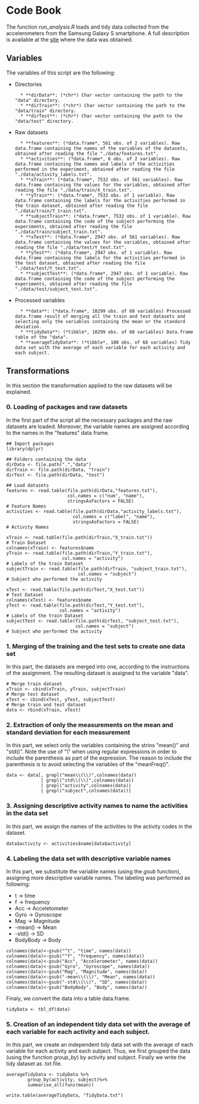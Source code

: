 Code Book
================

The function *run_analysis.R* loads and tidy data collected from the accelerometers from the Samsung Galaxy S smartphone. A full description is available at the [site](http://archive.ics.uci.edu/ml/datasets/Human+Activity+Recognition+Using+Smartphones) where the data was obtained.

## Variables

The variables of this script are the following:

* Directories

        * **dirData**: (*chr*) Char vector containing the path to the "data" directory. 
        * **dirTrain**: (*chr*) Char vector containing the path to the "data/train" directory.
        * **dirTest**: (*chr*) Char vector containing the path to the "data/test" directory.

* Raw datasets

        * **features**: (*data.frame*, 561 obs. of 2 variables). Raw data.frame containing the names of the variables of the datasets, obtained after reading the file "./data/features.txt".
        * **activities**: (*data.frame*, 6 obs. of 2 variables). Raw data.frame containing the names and labels of the activities performed in the experiment, obtained after reading the file "./data/activity_labels.txt".
        * **xTrain**: (*data.frame*, 7532 obs. of 561 variables). Raw data.frame containing the values for the variables, obtained after reading the file "./data/train/X_train.txt".
        * **yTrain**: (*data.frame*, 7532 obs. of 1 variable). Raw data.frame containing the labels for the activities performed in the train dataset, obtained after reading the file "./data/train/Y_train.txt".
        * **subjectTrain**: (*data.frame*, 7532 obs. of 1 variable). Raw data.frame containing the code of the subject performing the experiments, obtained after reading the file "./data/train/subject_train.txt".
        * **xTest**: (*data.frame*, 2947 obs. of 561 variables). Raw data.frame containing the values for the variables, obtained after reading the file "./data/test/Y_test.txt".
        * **yTest**: (*data.frame*, 2947 obs. of 1 variable). Raw data.frame containing the labels for the activities performed in the test dataset, obtained after reading the file "./data/test/Y_test.txt".
        * **subjectTest**: (*data.frame*, 2947 obs. of 1 variable). Raw data.frame containing the code of the subject performing the experiments, obtained after reading the file "./data/test/subject_test.txt".

* Processed variables
        
        * **data**: (*data.frame*, 10299 obs. of 68 variables) Processed data.frame result of merging all the train and test datasets and selecting only the variables containing the mean or the standard deviation.
        * **tidyData**: (*tibble*, 10299 obs. of 68 variables) Data.frame table of the "data".
        * **averageTidyData**: (*tibble*, 180 obs. of 68 variables) Tidy data set with the average of each variable for each activity and each subject.

## Transformations

In this section the transformation applied to the raw datasets will be explained.

### 0. Loading of packages and raw datasets

In the first part of the script all the necessary packages and the raw datasets are loaded. Moreover, the variable names are assigned according to the names in the "features" data frame.

```
## Import packages
library(dplyr)

## Folders containing the data
dirData <- file.path(".","data")
dirTrain <- file.path(dirData, "train")
dirTest <- file.path(dirData, "test")

## Load datasets
features <- read.table(file.path(dirData,"features.txt"), 
                       col.names = c("num", "name"),
                       stringsAsFactors = FALSE)                      # Feature Names
activities <- read.table(file.path(dirData,"activity_labels.txt"), 
                         col.names = c("label", "name"),
                         stringsAsFactors = FALSE)                    # Activity Names

xTrain <- read.table(file.path(dirTrain,"X_train.txt"))               # Train Dataset
colnames(xTrain) <- features$name
yTrain <- read.table(file.path(dirTrain,"Y_train.txt"),
                     col.names = "activity")                          # Labels of the train Dataset
subjectTrain <- read.table(file.path(dirTrain, "subject_train.txt"),
                           col.names = "subject")                     # Subject who performed the activity

xTest <- read.table(file.path(dirTest,"X_test.txt"))                  # Test Dataset
colnames(xTest) <- features$name 
yTest <- read.table(file.path(dirTest,"Y_test.txt"),
                    col.names = "activity")                              # Labels of the train Dataset
subjectTest <- read.table(file.path(dirTest, "subject_test.txt"),
                          col.names = "subject")                      # Subject who performed the activity
```

### 1. Merging of the training and the test sets to create one data set

In this part, the datasets are merged into one, according to the instructions of the assignment. The resulting dataset is assigned to the variable "data".

```
# Merge train dataset
xTrain <- cbind(xTrain, yTrain, subjectTrain)
# Merge test dataset
xTest <- cbind(xTest, yTest, subjectTest)
# Merge train and test dataset
data <- rbind(xTrain, xTest)
```
### 2. Extraction of only the measurements on the mean and standard deviation for each measurement

In this part, we select only the variables containing the strins "mean()" and "std()". Note the use of "\\" when using regular expressions in order to include the parenthesis as part of the expression. The reason to include the parenthesis is to avoid selecting the variables of the "meanFreq()".

```
data <- data[, grepl("mean\\(\\)",colnames(data)) 
             | grepl("std\\(\\)",colnames(data))
             | grepl("activity",colnames(data))
             | grepl("subject",colnames(data))]
```

### 3. Assigning descriptive activity names to name the activities in the data set

In this part, we assign the names of the activities to the activity codes in the dataset.

```
data$activity <- activities$name[data$activity]
```

### 4. Labeling the data set with descriptive variable names

In this part, we substitute the variable names (using the *gsub* function), assigning more descriptive variable names. The labeling was performed as following:

* t -> time
* f -> frequency
* Acc -> Acceletometer
* Gyro -> Gyroscope
* Mag -> Magnitude
* -mean() -> Mean
* -std() -> SD
* BodyBody -> Body

```
colnames(data)<-gsub("^t", "time", names(data))
colnames(data)<-gsub("^f", "frequency", names(data))
colnames(data)<-gsub("Acc", "Accelerometer", names(data))
colnames(data)<-gsub("Gyro", "Gyroscope", names(data))
colnames(data)<-gsub("Mag", "Magnitude", names(data))
colnames(data)<-gsub("-mean\\(\\)", "Mean", names(data))
colnames(data)<-gsub("-std\\(\\)", "SD", names(data))
colnames(data)<-gsub("BodyBody", "Body", names(data))
```

Finaly, we convert the data into a table data.frame.

```
tidyData <- tbl_df(data)
```

### 5. Creation of an independent tidy data set with the average of each variable for each activity and each subject.

In this part, we create an independent tidy data set with the average of each variable for each activity and each subject. Thus, we first grouped the data (using the function *group_by*) by activity and subject. Finally we write the tidy dataset as .txt file.

```
averageTidyData <- tidyData %>%
        group_by(activity, subject)%>%
        summarise_all(funs(mean))

write.table(averageTidyData, "TidyData.txt")
```